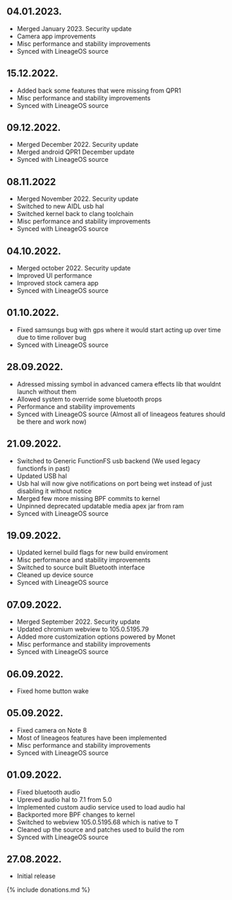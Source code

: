 ## 04.01.2023.
- Merged January 2023. Security update
- Camera app improvements
- Misc performance and stability improvements
- Synced with LineageOS source

## 15.12.2022.
- Added back some features that were missing from QPR1
- Misc performance and stability improvements
- Synced with LineageOS source

## 09.12.2022.
- Merged December 2022. Security update
- Merged android QPR1 December update
- Synced with LineageOS source

## 08.11.2022
- Merged November 2022. Security update
- Switched to new AIDL usb hal
- Switched kernel back to clang toolchain
- Misc performance and stability improvements
- Synced with LineageOS source

## 04.10.2022.
- Merged october 2022. Security update
- Improved UI performance
- Improved stock camera app
- Synced with LineageOS source

## 01.10.2022.
- Fixed samsungs bug with gps where it would start acting up over time
due to time rollover bug
- Synced with LineageOS source

## 28.09.2022.
- Adressed missing symbol in advanced camera effects lib that wouldnt launch without them
- Allowed system to override some bluetooth props
- Performance and stability improvements
- Synced with LineageOS source (Almost all of lineageos features should be there and work now)

## 21.09.2022.
- Switched to Generic FunctionFS usb backend (We used legacy functionfs in past)
- Updated USB hal
- Usb hal will now give notifications on port being wet instead of just disabling it without notice
- Merged few more missing BPF commits to kernel
- Unpinned deprecated updatable media apex jar from ram
- Synced with LineageOS source

## 19.09.2022.
- Updated kernel build flags for new build enviroment
- Misc performance and stability improvements
- Switched to source built Bluetooth interface
- Cleaned up device source
- Synced with LineageOS source

## 07.09.2022.
- Merged September 2022. Security update
- Updated chromium webview to 105.0.5195.79
- Added more customization options powered by Monet
- Misc performance and stability improvements
- Synced with LineageOS source

## 06.09.2022.
- Fixed home button wake

## 05.09.2022.
- Fixed camera on Note 8
- Most of lineageos features have been implemented
- Misc performance and stability improvements
- Synced with LineageOS source

## 01.09.2022.
- Fixed bluetooth audio
- Upreved audio hal to 7.1 from 5.0
- Implemented custom audio service used to load audio hal
- Backported more BPF changes to kernel
- Switched to webview 105.0.5195.68 which is native to T
- Cleaned up the source and patches used to build the rom
- Synced with LineageOS source

## 27.08.2022.
- Initial release

{% include donations.md %}
